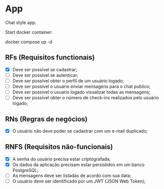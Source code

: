 # App

Chat style app.

Start docker container:

docker compose up -d

## RFs (Requisitos functionais)

- [x] Deve ser possível se cadastrar;
- [ ] Deve ser possível se autenticar;
- [ ] Deve ser possível obter o perfil de um usuário logado;
- [ ] Deve ser possível o usuário enviar mensagens para o chat publico;
- [ ] Deve ser possivel o usuario logado visualizar todas as mensagens;
- [ ]  Deve ser possível obter o número de check-ins realizados pelo usuário logado;

## RNs (Regras de negócios)

- [x] O usuário não deve poder se cadastrar com um e-mail duplicado;

## RNFS (Requisitos não-funcionais)

- [x] A senha do usuário precisa estar criptografada;
- [X] Os dados da aplicação precisam estar persistidos em um banco PostgreSQL;
- [ ] As mensagens deve ser listadas de acordo com sua data;
- [ ] O usuário deve ser identificado por um JWT (JSON Web Token);